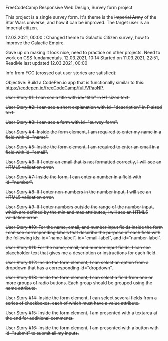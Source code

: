 FreeCodeCamp Responsive Web Design, Survey form project

This project is a single survey form. It's theme is the ~~Imperial Army~~ of the Star Wars universe, and how it can be improved. The target user is an Imperial citizen. 

12.03.2021, 00:00 : Changed theme to Galactic Citizen survey, how to improve the Galactic Empire.

Gave up on making it look nice, need to practice on other projects. Need to work on CSS fundamentals. 12.03.2021, 10:14
Started on 11.03.2021, 22:51, ReadMe last updated 12.03.2021, 00:00

Info from FCC (crossed out user stories are satisfied):

Objective: Build a CodePen.io app that is functionally similar to this: https://codepen.io/freeCodeCamp/full/VPaoNP.

~~User Story #1: I can see a title with id="title" in H1 sized text.~~

~~User Story #2: I can see a short explanation with id="description" in P sized text.~~

~~User Story #3: I can see a form with id="survey-form".~~

~~User Story #4: Inside the form element, I am required to enter my name in a field with id="name".~~

~~User Story #5: Inside the form element, I am required to enter an email in a field with id="email".~~

~~User Story #6: If I enter an email that is not formatted correctly, I will see an HTML5 validation error.~~

~~User Story #7: Inside the form, I can enter a number in a field with id="number".~~

~~User Story #8: If I enter non-numbers in the number input, I will see an HTML5 validation error.~~

~~User Story #9: If I enter numbers outside the range of the number input, which are defined by the min and max attributes, I will see an HTML5 validation error.~~

~~User Story #10: For the name, email, and number input fields inside the form I can see corresponding labels that describe the purpose of each field with the following ids: id="name-label", id="email-label", and id="number-label".~~

~~User Story #11: For the name, email, and number input fields, I can see placeholder text that gives me a description or instructions for each field.~~

~~User Story #12: Inside the form element, I can select an option from a dropdown that has a corresponding id="dropdown".~~

~~User Story #13: Inside the form element, I can select a field from one or more groups of radio buttons. Each group should be grouped using the name attribute.~~

~~User Story #14: Inside the form element, I can select several fields from a series of checkboxes, each of which must have a value attribute.~~

~~User Story #15: Inside the form element, I am presented with a textarea at the end for additional comments.~~

~~User Story #16: Inside the form element, I am presented with a button with id="submit" to submit all my inputs.~~